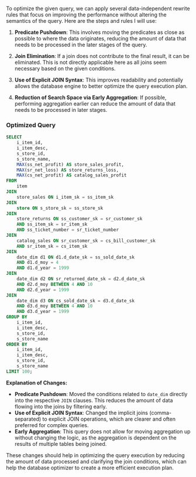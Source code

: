 To optimize the given query, we can apply several data-independent rewrite rules that focus on improving the performance without altering the semantics of the query. Here are the steps and rules I will use:

1. **Predicate Pushdown**: This involves moving the predicates as close as possible to where the data originates, reducing the amount of data that needs to be processed in the later stages of the query.

2. **Join Elimination**: If a join does not contribute to the final result, it can be eliminated. This is not directly applicable here as all joins seem necessary based on the given conditions.

3. **Use of Explicit JOIN Syntax**: This improves readability and potentially allows the database engine to better optimize the query execution plan.

4. **Reduction of Search Space via Early Aggregation**: If possible, performing aggregation earlier can reduce the amount of data that needs to be processed in later stages.

### Optimized Query

```sql
SELECT 
    i_item_id,
    i_item_desc,
    s_store_id,
    s_store_name,
    MAX(ss_net_profit) AS store_sales_profit,
    MAX(sr_net_loss) AS store_returns_loss,
    MAX(cs_net_profit) AS catalog_sales_profit
FROM 
    item
JOIN 
    store_sales ON i_item_sk = ss_item_sk
JOIN 
    store ON s_store_sk = ss_store_sk
JOIN 
    store_returns ON ss_customer_sk = sr_customer_sk
    AND ss_item_sk = sr_item_sk
    AND ss_ticket_number = sr_ticket_number
JOIN 
    catalog_sales ON sr_customer_sk = cs_bill_customer_sk
    AND sr_item_sk = cs_item_sk
JOIN 
    date_dim d1 ON d1.d_date_sk = ss_sold_date_sk
    AND d1.d_moy = 4
    AND d1.d_year = 1999
JOIN 
    date_dim d2 ON sr_returned_date_sk = d2.d_date_sk
    AND d2.d_moy BETWEEN 4 AND 10
    AND d2.d_year = 1999
JOIN 
    date_dim d3 ON cs_sold_date_sk = d3.d_date_sk
    AND d3.d_moy BETWEEN 4 AND 10
    AND d3.d_year = 1999
GROUP BY 
    i_item_id,
    i_item_desc,
    s_store_id,
    s_store_name
ORDER BY 
    i_item_id,
    i_item_desc,
    s_store_id,
    s_store_name
LIMIT 100;
```

**Explanation of Changes:**
- **Predicate Pushdown**: Moved the conditions related to `date_dim` directly into the respective `JOIN` clauses. This reduces the amount of data flowing into the joins by filtering early.
- **Use of Explicit JOIN Syntax**: Changed the implicit joins (comma-separated) to explicit JOIN operations, which are clearer and often preferred for complex queries.
- **Early Aggregation**: This query does not allow for moving aggregation up without changing the logic, as the aggregation is dependent on the results of multiple tables being joined.

These changes should help in optimizing the query execution by reducing the amount of data processed and clarifying the join conditions, which can help the database optimizer to create a more efficient execution plan.